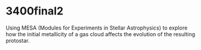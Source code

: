 # 3400final2
Using MESA (Modules for Experiments in Stellar Astrophysics) to explore how the initial metallicity of a gas cloud affects the evolution of the resulting protostar.
